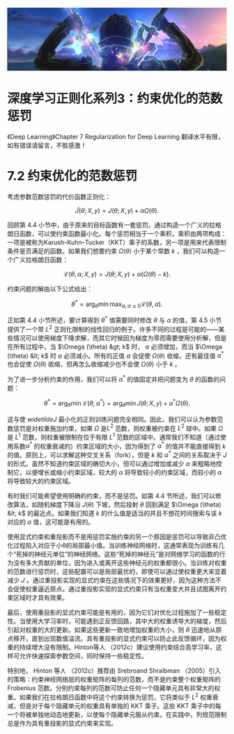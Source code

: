 [![header](../../../assets/header21.jpg)](https://yuenshome.github.io)

<script type="text/javascript" async src="https://cdn.mathjax.org/mathjax/latest/MathJax.js?config=TeX-MML-AM_CHTML"> </script>

# 深度学习正则化系列3：约束优化的范数惩罚

《Deep Learning》Chapter 7
Regularization for Deep Learning
翻译水平有限，如有错误请留言，不胜感激！
<h1 class="entry-title">7.2 约束优化的范数惩罚</h1>
考虑参数范数惩罚的代价函数正则化：

$$
\widetilde{J}(\theta; X, y) = J(\theta; X, y) + \alpha \Omega(\theta).
$$

回顾第 4.4 小节中，由于原来的目标函数有一套惩罚，通过构造一个广义的拉格朗日函数，可以使约束函数最小化。每个惩罚相当于一个乘积，乘积由两项构成：一项是被称为Karush–Kuhn–Tucker（KKT）乘子的系数，另一项是用来代表限制条件是否满足的函数。如果我们想要约束 $\Omega(\theta)$ 小于某个常数 $k$ ，我们可以构造一个广义拉格朗日函数：

$$
\mathcal{L} (\theta, \alpha; X, y) = J(\theta; X, y) + \alpha (\Omega(\theta) - k).
$$<!--more-->

约束问题的解由以下公式给出：

$$
\theta^* = \arg_{\theta} \min \max_{\alpha,\alpha \leq 0} \mathcal{L}(\theta, \alpha).
$$

正如第 4.4 小节所述，要计算得到 $\theta^*$ 值需要同时修改 $\theta$ 与 $\alpha$ 的值，第 4.5 小节提供了一个带 $L^2$ 正则化限制的线性回归的例子。许多不同的过程是可能的——某些情况可以使用梯度下降求解，而其它时候因为梯度为零而需要使用分析解，但是在所有过程中，当 $\Omega (\theta) &gt; k$ 时， $\alpha$ 必须增加，而当 $\Omega (\theta) &lt; k$ 时 $\alpha$ 必须减小。所有的正值 $\alpha$ 会促使 $\Omega (\theta)$ 收缩，还有最佳值 $\alpha^*$ 也会促使 $\Omega (\theta)$ 收缩，但再怎么收缩减少也不会使 $\Omega (\theta)$ 小于 $k$ 。

为了进一步分析约束的作用，我们可以将 $\alpha^*$ 的值固定并把问题变为 $\theta$ 的函数的问题：

$$
\theta^* = \arg_{\theta} \min \mathcal{L}(\theta, \alpha^*) = \arg_\theta \min J(\theta; X, y) + \alpha^* \Omega(\theta).
$$

这与使 $widetilde{J}$ 最小化的正则训练问题完全相同。因此，我们可以认为参数范数惩罚是对权重施加约束，如果 $\Omega$ 是$L^2$ 范数，则权重被约束在 $L^2$ 球中。如果 $\Omega$ 是 $L^1$ 范数，则权重被限制在位于有限 $L^1$ 范数的区域中。通常我们不知道（通过使用系数$\alpha^*$ 的权重衰减的）约束区域的大小，因为得到了 $\alpha^*$ 的值并不能直接得到 $k$ 的值。原则上，可以求解这种交叉关系（fork），但是 $k$ 和 $\alpha^*$ 之间的关系取决于 $J$ 的形式。虽然不知道约束区域的确切大小，但可以通过增加或减少 $\alpha$ 来粗略地控制它，以便增长或缩小约束区域，较大的 $\alpha$ 将导致较小的约束区域，而较小的 $\alpha$ 将导致较大的约束区域。

有时我们可能希望使用明确的约束，而不是惩罚。如第 4.4 节所述，我们可以修改算法，如随机梯度下降沿 $J(\theta)$ 下坡，然后投射 $\theta$ 回到满足 $\Omega (\theta) &lt; k$ 的最近点。如果我们知道 $k$ 的什么值是适当的并且不想花时间搜索与该 $k$ 对应的 $\alpha$ 值，这可能是有用的。

使用显式约束和重投影而不是用惩罚实施约束的另一个原因是惩罚可以导致非凸优化过程陷入对应于小θ的局部最小值。当训练神经网络时，这通常表现为训练有几个“死掉的神经元单位”的神经网络。这些“死掉的神经元”是对网络学习的函数的行为没有多大贡献的单位，因为进入或离开这些神经元的权重都很小。当训练对权重的范数进行惩罚时，这些配置可以是局部最优的，即使可以通过使权重更大来显着减少 $J$ 。通过重投影实现的显式约束在这些情况下的效果更好，因为这种方法不会促使权重逼近原点。通过重投影实现的显式约束只有当权重变大并且试图离开约束区域时才具有效果。

最后，使用重投影的显式约束可能是有用的，因为它们对优化过程施加了一些稳定性。当使用大学习率时，可能遇到正反馈回路，其中大的权重诱导大的梯度，然后引起对权重的大的更新。如果这些更新一致地增加权重的大小，则 $\theta$ 迅速地从原点移开，直到出现数值溢流。具有重投影的显式约束可以防止此反馈循环，因为权重的持续增大没有限制。Hinton等人 （2012c）建议使用约束结合高学习率，这样可允许快速探索参数空间，同时保持一些稳定性。

特别地， Hinton 等人 （2012c）推荐由 Srebroand Shraibman （2005）引入的策略：约束神经网络层的权重矩阵的每列的范数，而不是约束整个权重矩阵的 Frobenius 范数。分别约束每列的范数可防止任何一个隐藏单元具有非常大的权重。如果我们在拉格朗日函数中将这个约束转换为惩罚，它将类似于 $L^2$ 权重衰减，但是对于每个隐藏单元的权重具有单独的 KKT 乘子。这些 KKT 乘子中的每一个将被单独地动态地更新，以使每个隐藏单元服从约束。在实践中，列规范限制总是作为具有重投影的显式约束来实现。

